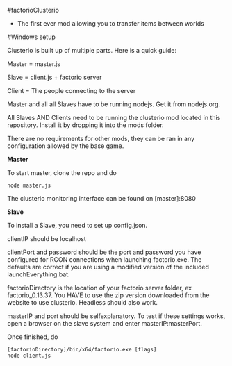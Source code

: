 #factorioClusterio

- The first ever mod allowing you to transfer items between worlds

#Windows setup

Clusterio is built up of multiple parts. Here is a quick guide:

Master = master.js

Slave = client.js + factorio server

Client = The people connecting to the server

Master and all all Slaves have to be running nodejs. Get it from nodejs.org.

All Slaves AND Clients need to be running the clusterio mod located in this repository. Install it by dropping it into the mods folder.

There are no requirements for other mods, they can be ran in any configuration allowed by the base game.

**Master**

To start master, clone the repo and do

    node master.js

The clusterio monitoring interface can be found on [master]:8080

**Slave**

To install a Slave, you need to set up config.json.

clientIP should be localhost

clientPort and password should be the port and password you have configured for RCON connections when launching factorio.exe. The defaults are correct if you are using a modified version of the included launchEverything.bat.

factorioDirectory is the location of your factorio server folder, ex factorio_0.13.37. You HAVE to use the zip version downloaded from the website to use clusterio. Headless should also work.

masterIP and port should be selfexplanatory. To test if these settings works, open a browser on the slave system and enter masterIP:masterPort.

Once finished, do

    [factorioDirectory]/bin/x64/factorio.exe [flags]
    node client.js
